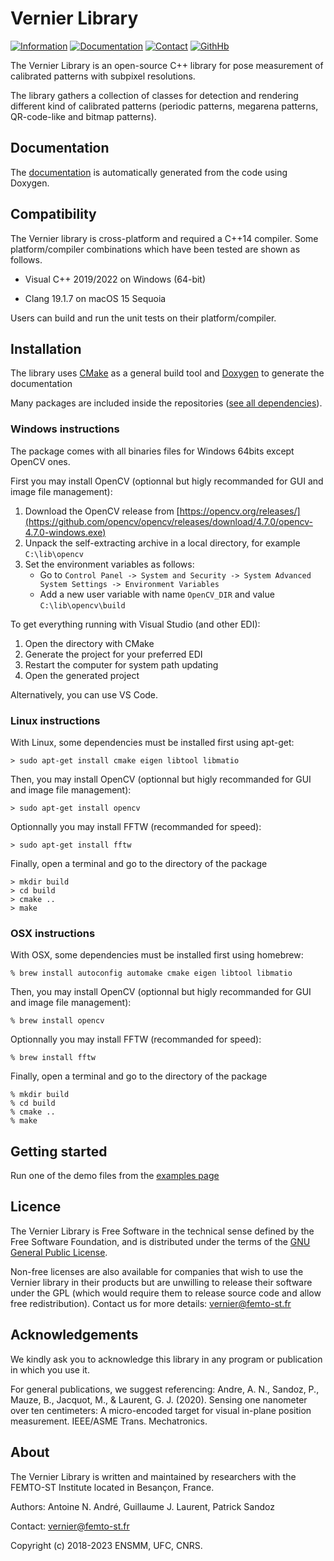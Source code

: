 # Vernier Library 

[![Information](https://img.shields.io/badge/info-on_website-purple.svg)](https://projects.femto-st.fr/vernier/en)
[![Documentation](https://img.shields.io/badge/doc-on_website-blue.svg)](https://vernierlib.github.io/)
[![Contact](https://img.shields.io/badge/contact-form-green.svg)](https://projects.femto-st.fr/vernier/en/contact) 
[![GithHb](https://img.shields.io/badge/sources-on_github-orange.svg)](https://github.com/vernierlib) 

The Vernier Library is an open-source C++ library for pose measurement of calibrated patterns with subpixel resolutions.

The library gathers a collection of classes for detection and rendering different kind of calibrated patterns (periodic patterns, megarena patterns, QR-code-like and bitmap patterns).

## Documentation

The [documentation](https://vernierlib.github.io/) is automatically generated from the code using Doxygen.

## Compatibility

The Vernier library is cross-platform and required a C++14 compiler. Some platform/compiler combinations which have been tested are shown as follows.

* Visual C++ 2019/2022 on Windows (64-bit)
<!--- * GNU C++ 3.8.x on Cygwin -->
* Clang 19.1.7 on macOS 15 Sequoia

Users can build and run the unit tests on their platform/compiler.

## Installation

The library uses [CMake](https://cmake.org/) as a general build tool and 
[Doxygen](http://www.doxygen.org) to generate the documentation

Many packages are included inside the repositories ([see all dependencies](3rdparty/README.md)).

### Windows instructions

The package comes with all binaries files for Windows 64bits except OpenCV ones.

First you may install OpenCV (optionnal but higly recommanded for GUI and image file management):

1. Download the OpenCV release from [https://opencv.org/releases/](https://github.com/opencv/opencv/releases/download/4.7.0/opencv-4.7.0-windows.exe)
2. Unpack the self-extracting archive in a local directory, for example `C:\lib\opencv`
3. Set the environment variables as follows:
	- Go to `Control Panel -> System and Security -> System Advanced System Settings -> Environment Variables`
	- Add a new user variable with name `OpenCV_DIR` and value `C:\lib\opencv\build`
<!---     - Edit the user variable Path and add a new directory `C:\lib\opencv\build\x64\vc16\bin` (location of the dll files) -->

To get everything running with Visual Studio (and other EDI):

1. Open the directory with CMake
2. Generate the project for your preferred EDI
3. Restart the computer for system path updating
4. Open the generated project

Alternatively, you can use VS Code.

### Linux instructions

With Linux, some dependencies must be installed first using apt-get:

	> sudo apt-get install cmake eigen libtool libmatio

Then, you may install OpenCV (optionnal but higly recommanded for GUI and image file management):

	> sudo apt-get install opencv

Optionnally you may install FFTW (recommanded for speed):

	> sudo apt-get install fftw

Finally, open a terminal and go to the directory of the package

	> mkdir build
	> cd build
	> cmake ..
	> make

### OSX instructions

With OSX, some dependencies must be installed first using homebrew:

	% brew install autoconfig automake cmake eigen libtool libmatio

Then, you may install OpenCV (optionnal but higly recommanded for GUI and image file management):

	% brew install opencv

Optionnally you may install FFTW (recommanded for speed):

	% brew install fftw

Finally, open a terminal and go to the directory of the package

	% mkdir build
	% cd build
	% cmake ..
	% make

## Getting started

Run one of the demo files from the [examples page](https://vernierlib.github.io/examples.html)


## Licence

The Vernier Library is Free Software in the technical sense defined by the Free Software Foundation, and is distributed under the terms of the [GNU General Public License](LICENSE.txt). 

Non-free licenses are also available for companies that wish to use the Vernier library in their products but are unwilling to release their software under the GPL (which would require them to release source code and allow free redistribution). Contact us for more details: [vernier@femto-st.fr](mailto:vernier@femto-st.fr)

## Acknowledgements

We kindly ask you to acknowledge this library in any program or publication in which you use it. 

For general publications, we suggest referencing: Andre, A. N., Sandoz, P., Mauze, B., Jacquot, M., & Laurent, G. J. (2020). Sensing one nanometer over ten centimeters: A micro-encoded target for visual in-plane position measurement. IEEE/ASME Trans. Mechatronics.

## About

The Vernier Library is written and maintained by researchers with the FEMTO-ST Institute located in Besançon, France.

Authors: Antoine N. André, Guillaume J. Laurent, Patrick Sandoz

Contact: [vernier@femto-st.fr](mailto:vernier@femto-st.fr)

Copyright (c) 2018-2023 ENSMM, UFC, CNRS.

